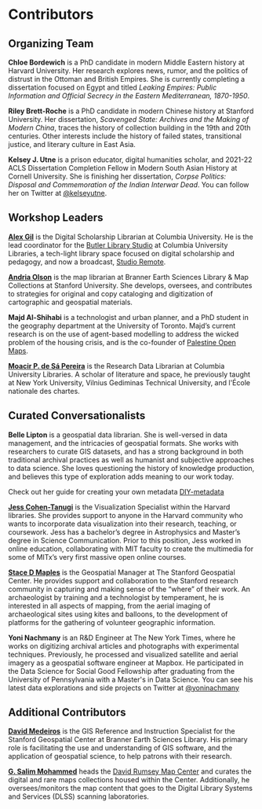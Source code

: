 # Contributors

## Organizing Team  

**Chloe Bordewich** is a PhD candidate in modern Middle Eastern history at Harvard University. Her research explores news, rumor, and the politics of distrust in the Ottoman and British Empires. She is currently completing a dissertation focused on Egypt and titled _Leaking Empires: Public Information and Official Secrecy in the Eastern Mediterranean, 1870-1950_.

**Riley Brett-Roche** is a PhD candidate in modern Chinese history at Stanford University. Her dissertation, _Scavenged State: Archives and the Making of Modern China_, traces the history of collection building in the 19th and 20th centuries. Other interests include the history of failed states, transitional justice, and literary culture in East Asia.

**Kelsey J. Utne**  is a prison educator, digital humanities scholar, and 2021-22 ACLS Dissertation Completion Fellow in Modern South Asian History at Cornell University. She is finishing her dissertation, _Corpse Politics: Disposal and Commemoration of the Indian Interwar Dead_. You can follow her on Twitter at [@kelseyutne](https://twitter.com/KelseyUtne).

## Workshop Leaders

**[Alex Gil](https://www.elotroalex.com/)** is the Digital Scholarship Librarian at Columbia University. He is the lead coordinator for the [Butler Library Studio](https://studio.cul.columbia.edu/) at Columbia University Libraries, a tech-light library space focused on digital scholarship and pedagogy, and now a broadcast, [Studio Remote](https://www.twitch.tv/culstudio).   

**[Andria Olson](https://library.stanford.edu/people/andolson)** is the map librarian at Branner Earth Sciences Library & Map Collections at Stanford University. She develops, oversees, and contributes to strategies for original and copy cataloging and digitization of cartographic and geospatial materials.

**Majd Al-Shihabi** is a technologist and urban planner, and a PhD student in the geography department at the University of Toronto. Majd’s current research is on the use of agent-based modelling to address the wicked problem of the housing crisis, and is the co-founder of [Palestine Open Maps](https://palopenmaps.org/).

**[Moacir P. de Sá Pereira](https://moacir.com/)** is the Research Data Librarian at Columbia University Libraries. A scholar of literature and space, he previously taught at New York University, Vilnius Gediminas Technical University, and l'École nationale des chartes.

## Curated Conversationalists  

**Belle Lipton** is a geospatial data librarian. She is well-versed in data management, and the intricacies of geospatial formats. She works with researchers to curate GIS datasets, and has a strong background in both traditional archival practices as well as humanist and subjective approaches to data science. She loves questioning the history of knowledge production, and believes this type of exploration adds meaning to our work today.  

Check out her guide for creating your own metadata [DIY-metadata](https://github.com/HarvardMapCollection/DIY-metadata)

**[Jess Cohen-Tanugi](https://dssg.fas.harvard.edu/person/jess-cohen-tanugi/)** is the Visualization Specialist within the Harvard libraries. She provides support to anyone in the Harvard community who wants to incorporate data visualization into their research, teaching, or coursework. Jess has a bachelor’s degree in Astrophysics and Master’s degree in Science Communication. Prior to this position, Jess worked in online education, collaborating with MIT faculty to create the multimedia for some of MITx’s very first massive open online courses.

**[Stace D Maples](https://library.stanford.edu/people/maples)** is the Geospatial Manager at The Stanford Geospatial Center. He provides support and collaboration to the Stanford research community in capturing and making sense of the “where” of their work.  An archaeologist by training and a technologist by temperament, he is interested in all aspects of mapping, from the aerial imaging of archaeological sites using kites and balloons, to the development of platforms for the gathering of volunteer geographic information.

**Yoni Nachmany** is an R&D Engineer at The New York Times, where he works on digitizing archival articles and photographs with experimental techniques. Previously, he processed and visualized satellite and aerial imagery as a geospatial software engineer at Mapbox. He participated in the Data Science for Social Good Fellowship after graduating from the University of Pennsylvania with a Master's in Data Science. You can see his latest data explorations and side projects on Twitter at [@yoninachmany](https://twitter.com/yoninachmany)

## Additional Contributors

**[David Medeiros](https://library.stanford.edu/people/davidmed)** is the GIS Reference and Instruction Specialist for the Stanford Geospatial Center at Branner Earth Sciences Library. His primary role is facilitating the use and understanding of GIS software, and the application of geospatial science, to help patrons with their research. 

**[G. Salim Mohammed](https://library.stanford.edu/people/gsalim)** heads the [David Rumsey Map Center](https://library.stanford.edu/rumsey) and curates the digital and rare maps collections housed within the Center. Additionally, he oversees/monitors the map content that goes to the Digital Library Systems and Services (DLSS) scanning laboratories.
